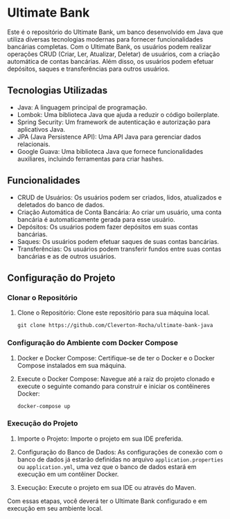 Ultimate Bank
=============

Este é o repositório do Ultimate Bank, um banco desenvolvido em Java que utiliza diversas tecnologias modernas para fornecer funcionalidades bancárias completas. Com o Ultimate Bank, os usuários podem realizar operações CRUD (Criar, Ler, Atualizar, Deletar) de usuários, com a criação automática de contas bancárias. Além disso, os usuários podem efetuar depósitos, saques e transferências para outros usuários.

Tecnologias Utilizadas
----------------------

-   Java: A linguagem principal de programação.
-   Lombok: Uma biblioteca Java que ajuda a reduzir o código boilerplate.
-   Spring Security: Um framework de autenticação e autorização para aplicativos Java.
-   JPA (Java Persistence API): Uma API Java para gerenciar dados relacionais.
-   Google Guava: Uma biblioteca Java que fornece funcionalidades auxiliares, incluindo ferramentas para criar hashes.

Funcionalidades
---------------

-   CRUD de Usuários: Os usuários podem ser criados, lidos, atualizados e deletados do banco de dados.
-   Criação Automática de Conta Bancária: Ao criar um usuário, uma conta bancária é automaticamente gerada para esse usuário.
-   Depósitos: Os usuários podem fazer depósitos em suas contas bancárias.
-   Saques: Os usuários podem efetuar saques de suas contas bancárias.
-   Transferências: Os usuários podem transferir fundos entre suas contas bancárias e as de outros usuários.

Configuração do Projeto
-----------------------

### Clonar o Repositório

1.  Clone o Repositório: Clone este repositório para sua máquina local.

    `git clone https://github.com/Cleverton-Rocha/ultimate-bank-java`

### Configuração do Ambiente com Docker Compose

1.  Docker e Docker Compose: Certifique-se de ter o Docker e o Docker Compose instalados em sua máquina.

2.  Execute o Docker Compose: Navegue até a raiz do projeto clonado e execute o seguinte comando para construir e iniciar os contêineres Docker:

    `docker-compose up`

### Execução do Projeto

1.  Importe o Projeto: Importe o projeto em sua IDE preferida.

2.  Configuração do Banco de Dados: As configurações de conexão com o banco de dados já estarão definidas no arquivo `application.properties` ou `application.yml`, uma vez que o banco de dados estará em execução em um contêiner Docker.

3.  Execução: Execute o projeto em sua IDE ou através do Maven.

Com essas etapas, você deverá ter o Ultimate Bank configurado e em execução em seu ambiente local.
